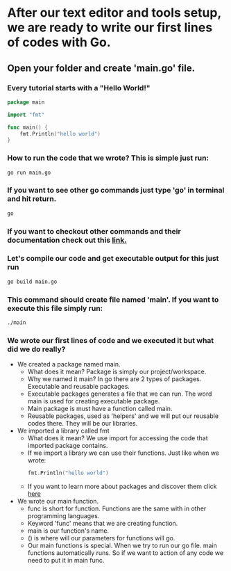 # After our text editor and tools setup, we are ready to write our first lines of codes with Go.

## Open your folder and create 'main.go' file.

### Every tutorial starts with a "Hello World!"

```go
package main

import "fmt"

func main() {
	fmt.Println("hello world")
}
```

### How to run the code that we wrote? This is simple just run:

```sh
go run main.go
```

### If you want to see other go commands just type 'go' in terminal and hit return.

```sh
go
```

### If you want to checkout other commands and their documentation check out this [link.](https://golang.org/cmd/go/)

### Let's compile our code and get executable output for this just run

```sh
go build main.go
```

### This command should create file named 'main'. If you want to execute this file simply run:

```sh
./main
```

### We wrote our first lines of code and we executed it but what did we do really?

- We created a package named main.
  - What does it mean? Package is simply our project/workspace.
  - Why we named it main? In go there are 2 types of packages. Executable and reusable packages.
  - Executable packages generates a file that we can run. The word main is used for creating executable package.
  - Main package is must have a function called main.
  - Reusable packages, used as 'helpers' and we will put our reusable codes there. They will be our libraries.
- We imported a library called fmt
  - What does it mean? We use import for accessing the code that imported package contains.
  - If we import a library we can use their functions. Just like when we wrote:
    ```go
    fmt.Println("hello world")
    ```
  - If you want to learn more about packages and discover them click [here](https://golang.org/pkg/)
- We wrote our main function.
  - func is short for function. Functions are the same with in other programming languages.
  - Keyword 'func' means that we are creating function.
  - main is our function's name.
  - () is where will our parameters for functions will go.
  - Our main functions is special. When we try to run our go file. main functions automatically runs. So if we want to action of any code we need to put it in main func.